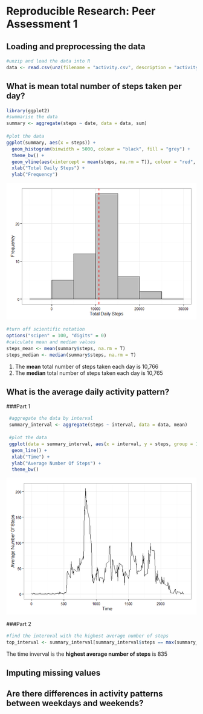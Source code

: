 # Reproducible Research: Peer Assessment 1


## Loading and preprocessing the data

```r
#unzip and load the data into R
data <- read.csv(unz(filename = "activity.csv", description = "activity.zip"))
```

## What is mean total number of steps taken per day?


```r
library(ggplot2)
#summarise the data
summary <- aggregate(steps ~ date, data = data, sum)

#plot the data
ggplot(summary, aes(x = steps)) + 
  geom_histogram(binwidth = 5000, colour = "black", fill = "grey") +
  theme_bw() +
  geom_vline(aes(xintercept = mean(steps, na.rm = T)), colour = "red", linetype = "dashed", size = 1) +
  xlab("Total Daily Steps") +
  ylab("Frequency")
```

![plot of chunk generate_histogram](./PA1_template_files/figure-html/generate_histogram.png) 


```r
#turn off scientific notation
options("scipen" = 100, "digits" = 0)
#calculate mean and median values
steps_mean <- mean(summary$steps, na.rm = T)
steps_median <- median(summary$steps, na.rm = T)
```

1. The **mean** total number of steps taken each day is 10,766  
2. The **median** total number of steps taken each day is 10,765

## What is the average daily activity pattern?
###Part 1

```r
 #aggregate the data by interval 
 summary_interval <- aggregate(steps ~ interval, data = data, mean)

 #plot the data
 ggplot(data = summary_interval, aes(x = interval, y = steps, group = 1)) + 
  geom_line() +
  xlab("Time") +
  ylab("Average Number Of Steps") +
  theme_bw()
```

![plot of chunk time_series](./PA1_template_files/figure-html/time_series.png) 

###Part 2


```r
#find the internval with the highest average number of steps
top_interval <- summary_interval[summary_interval$steps == max(summary_interval$steps),1]
```

The time inverval is the **highest average number of steps** is 835


## Imputing missing values



## Are there differences in activity patterns between weekdays and weekends?

